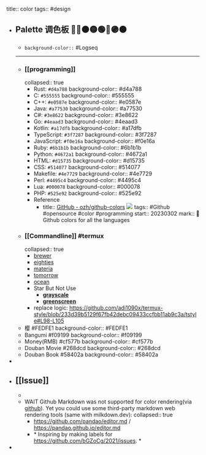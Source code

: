 title:: color
tags:: #design

- ## Palette 调色板 🎨🔴🟠🟡🟢🔵🟣🟤
  - `background-color::` #Logseq
  - ---
  - ### [[programming]]
    collapsed:: true
    - Rust: `#d4a788`
      background-color:: #d4a788
    - C: `#555555`
      background-color:: #555555
    - C++: `#e0587e`
      background-color:: #e0587e
    - Java: `#a77530`
      background-color:: #a77530
    - C\#: `#3e8622`
      background-color:: #3e8622
    - Go: `#4eaad3`
      background-color:: #4eaad3
    - Kotlin: `#a17dfb`
      background-color:: #a17dfb
    - TypeScript: `#3f7287`
      background-color:: #3f7287
    - JavaScript: `#f0e16a`
      background-color:: #f0e16a
    - Ruby: `#6b1b1b`
      background-color:: #6b1b1b
    - Python: `#4672a1`
      background-color:: #4672a1
    - HTML: `#d15735`
      background-color:: #d15735
    - CSS: `#514077`
      background-color:: #514077
    - Makefile: `#4e7729`
      background-color:: #4e7729
    - Perl: `#4495c4`
      background-color:: #4495c4
    - Lua: `#000078`
      background-color:: #000078
    - PHP: `#525e92`
      background-color:: #525e92
    - Reference
      - title:: [GitHub - ozh/github-colors](https://github.com/ozh/github-colors) ![](https://img.shields.io/github/stars/ozh/github-colors) 
        tags:: #Github #opensource #color #programming 
        start:: 20230302 
        mark:: 🌈 Github colors for all the languages
  - ### [[Commandline]] #termux
    collapsed:: true
    - [brewer](https://github.com/adi1090x/termux-style/blob/master/colors/base16-brewer-dark.properties)
    - [eighties](https://github.com/adi1090x/termux-style/blob/master/colors/base16-eighties-dark.properties)
    - [materia](https://github.com/adi1090x/termux-style/blob/master/colors/base16-materia.properties)
    - [tomorrow](https://github.com/adi1090x/termux-style/blob/master/colors/base16-tomorrow-dark.properties)
    - [ocean](https://github.com/adi1090x/termux-style/blob/master/colors/base16-ocean-dark.properties)
    - Star But Not Use
      - [**grayscale**](https://github.com/adi1090x/termux-style/blob/master/colors/base16-grayscale-dark.properties)
      - [**greenscreen**](https://github.com/adi1090x/termux-style/blob/master/colors/base16-greenscreen-dark.properties)
    - replace logic: https://github.com/adi1090x/termux-style/blob/233d39b5129f67fb42debc09433ccfbb11ab9c3a/tstyle#L98-L105
  - 樱 \#FEDFE1
    background-color:: #FEDFE1
  - Bangumi \#f09199
    background-color:: #f09199
  - Money(RMB) \#cf577b
    background-color:: #cf577b
  - Douban Movie \#268dcd
    background-color:: #268dcd
  - Douban Book \#58402a
    background-color:: #58402a
-
- ## [[Issue]]
  -
  - WAIT Github Markdown was not supported for color rendering(via [github](https://docs.github.com/cn/github/writing-on-github/getting-started-with-writing-and-formatting-on-github/basic-writing-and-formatting-syntax#disabling-markdown-rendering)). Yet you could use some third-party markdown web rendering tools (same with milkdown.dev):
    collapsed:: true
    - https://github.com/pandao/editor.md / https://pandao.github.io/editor.md
    - * Inspiring by making labels for https://github.com/bGZoCg/2021/issues. *
-